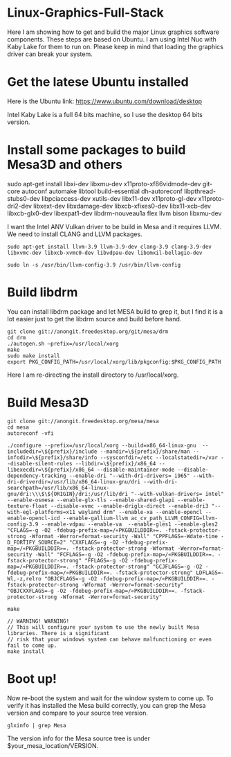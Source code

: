 # Linux-Graphics-Full-Stack

Here I am showing how to get and build the major Linux graphics software components. These steps are based on Ubuntu. I am using Intel Nuc with Kaby Lake for them to run on. Please keep in mind that loading the graphics driver can break your system.

# Get the latese Ubuntu installed
Here is the Ubuntu link: https://www.ubuntu.com/download/desktop

Intel Kaby Lake is a full 64 bits machine, so I use the desktop 64 bits version.

# Install some packages to build Mesa3D and others
sudo apt-get install libxi-dev libxmu-dev x11proto-xf86vidmode-dev git-core autoconf automake libtool build-essential dh-autoreconf libpthread-stubs0-dev libpciaccess-dev xutils-dev libx11-dev x11proto-gl-dev x11proto-dri2-dev libxext-dev libxdamage-dev libxcb-xfixes0-dev libx11-xcb-dev libxcb-glx0-dev libexpat1-dev libdrm-nouveau1a flex llvm bison libxmu-dev

I want the Intel ANV Vulkan driver to be build in Mesa and it requires LLVM. We need to install CLANG and LLVM packages.

```
sudo apt-get install llvm-3.9 llvm-3.9-dev clang-3.9 clang-3.9-dev libxvmc-dev libxcb-xvmc0-dev libvdpau-dev libomxil-bellagio-dev

sudo ln -s /usr/bin/llvm-config-3.9 /usr/bin/llvm-config
```

# Build libdrm
You can install libdrm package and let MESA build to grep it, but I find it is a lot easier just to get the libdrm source and build before hand.
```
git clone git://anongit.freedesktop.org/git/mesa/drm
cd drm
./autogen.sh –prefix=/usr/local/xorg
make
sudo make install
export PKG_CONFIG_PATH=/usr/local/xorg/lib/pkgconfig:$PKG_CONFIG_PATH
```

Here I am re-directing the install directory to /usr/local/xorg.

# Build Mesa3D

```
git clone git://anongit.freedesktop.org/mesa/mesa
cd mesa
autoreconf -vfi

./configure --prefix=/usr/local/xorg --build=x86_64-linux-gnu  --includedir=\${prefix}/include --mandir=\${prefix}/share/man --infodir=\${prefix}/share/info --sysconfdir=/etc --localstatedir=/var --disable-silent-rules --libdir=\${prefix}/x86_64 --libexecdir=\${prefix}/x86_64 --disable-maintainer-mode --disable-dependency-tracking --enable-dri "--with-dri-drivers= i965" --with-dri-driverdir=/usr/lib/x86_64-linux-gnu/dri --with-dri-searchpath=/usr/lib/x86_64-linux-gnu/dri:\\\$\${ORIGIN}/dri:/usr/lib/dri "--with-vulkan-drivers= intel" --enable-osmesa --enable-glx-tls --enable-shared-glapi --enable-texture-float --disable-xvmc --enable-driglx-direct --enable-dri3 "--with-egl-platforms=x11 wayland drm" --enable-xa --enable-opencl --enable-opencl-icd --enable-gallium-llvm ac_cv_path_LLVM_CONFIG=llvm-config-3.9 --enable-vdpau --enable-va  --enable-gles1 --enable-gles2 "CFLAGS=-g -O2 -fdebug-prefix-map=/«PKGBUILDDIR»=. -fstack-protector-strong -Wformat -Werror=format-security -Wall" "CPPFLAGS=-Wdate-time -D_FORTIFY_SOURCE=2" "CXXFLAGS=-g -O2 -fdebug-prefix-map=/«PKGBUILDDIR»=. -fstack-protector-strong -Wformat -Werror=format-security -Wall" "FCFLAGS=-g -O2 -fdebug-prefix-map=/«PKGBUILDDIR»=. -fstack-protector-strong" "FFLAGS=-g -O2 -fdebug-prefix-map=/«PKGBUILDDIR»=. -fstack-protector-strong" "GCJFLAGS=-g -O2 -fdebug-prefix-map=/«PKGBUILDDIR»=. -fstack-protector-strong" LDFLAGS=-Wl,-z,relro "OBJCFLAGS=-g -O2 -fdebug-prefix-map=/«PKGBUILDDIR»=. -fstack-protector-strong -Wformat -Werror=format-security" "OBJCXXFLAGS=-g -O2 -fdebug-prefix-map=/«PKGBUILDDIR»=. -fstack-protector-strong -Wformat -Werror=format-security"

make

// WARNING! WARNING!
// This will configure your system to use the newly built Mesa libraries. There is a significant
// risk that your windows system can behave malfunctioning or even fail to come up.
make install
```
# Boot up!
Now re-boot the system and wait for the window system to come up. To verify it has installed the Mesa build correctly, you can grep the Mesa version and compare to your source tree version.
```
glxinfo | grep Mesa
```
The version info for the Mesa source tree is under $your_mesa_location/VERSION. 
